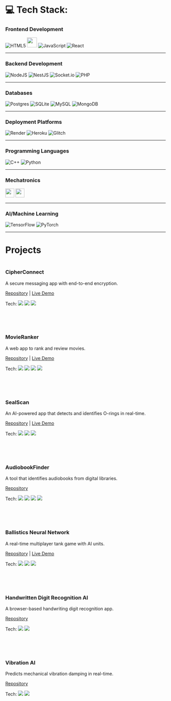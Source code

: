 # 💻 Tech Stack:
### Frontend Development
![HTML5](https://img.shields.io/badge/html5-%23E34F26.svg?style=for-the-badge&logo=html5&logoColor=white)
  <img src="https://cdn.glitch.global/9b6e30d1-a1c2-46a0-a831-d48ce809e60a/Bez%20nazwy%20(29).svg?v=1751064656699" height="31">
  ![JavaScript](https://img.shields.io/badge/javascript-%23323330.svg?style=for-the-badge&logo=javascript&logoColor=%23F7DF1E)
  ![React](https://img.shields.io/badge/react-%2320232a.svg?style=for-the-badge&logo=react&logoColor=%2361DAFB)
  
---

### Backend Development
![NodeJS](https://img.shields.io/badge/node.js-6DA55F?style=for-the-badge&logo=node.js&logoColor=white) ![NestJS](https://img.shields.io/badge/nestjs-%23E0234E.svg?style=for-the-badge&logo=nestjs&logoColor=white) ![Socket.io](https://img.shields.io/badge/Socket.io-black?style=for-the-badge&logo=socket.io&badgeColor=010101) ![PHP](https://img.shields.io/badge/php-%23777BB4.svg?style=for-the-badge&logo=php&logoColor=white)
 
---

### Databases
![Postgres](https://img.shields.io/badge/postgres-%23316192.svg?style=for-the-badge&logo=postgresql&logoColor=white) ![SQLite](https://img.shields.io/badge/sqlite-%2307405e.svg?style=for-the-badge&logo=sqlite&logoColor=white) ![MySQL](https://img.shields.io/badge/mysql-4479A1.svg?style=for-the-badge&logo=mysql&logoColor=white) ![MongoDB](https://img.shields.io/badge/MongoDB-%234ea94b.svg?style=for-the-badge&logo=mongodb&logoColor=white)

---

### Deployment Platforms
![Render](https://img.shields.io/badge/Render-%46E3B7.svg?style=for-the-badge&logo=render&logoColor=white) ![Heroku](https://img.shields.io/badge/heroku-%23430098.svg?style=for-the-badge&logo=heroku&logoColor=white) ![Glitch](https://img.shields.io/badge/glitch-%233333FF.svg?style=for-the-badge&logo=glitch&logoColor=white)

---

### Programming Languages
![C++](https://img.shields.io/badge/c++-%2300599C.svg?style=for-the-badge&logo=c%2B%2B&logoColor=white) ![Python](https://img.shields.io/badge/python-3670A0?style=for-the-badge&logo=python&logoColor=ffdd54)

---

### Mechatronics
<p align="left">
  <img src="https://cdn.glitch.global/9b6e30d1-a1c2-46a0-a831-d48ce809e60a/Bez%20nazwy%20(6).svg?v=1751056282125" height="28">
  <img src="https://cdn.glitch.global/9b6e30d1-a1c2-46a0-a831-d48ce809e60a/Bez%20nazwy%20(3)%20(1).svg?v=1751054088008" height="28">
</p>

---

### AI/Machine Learning
![TensorFlow](https://img.shields.io/badge/TensorFlow-%23FF6F00.svg?style=for-the-badge&logo=TensorFlow&logoColor=white) ![PyTorch](https://img.shields.io/badge/PyTorch-%23EE4C2C.svg?style=for-the-badge&logo=PyTorch&logoColor=white)

---

# Projects

<div style="display: flex; flex-direction: column; gap: 30px;">

  <div style="min-width: 150px; margin-bottom: 20px;">
    <h3>CipherConnect</h3>
    <p>A secure messaging app with end-to-end encryption.</p>
    <p>
      <a href="https://github.com/arturr0/CipherConnect-WebSocket" target="_blank">Repository</a> | 
      <a href="https://cipherconnect.onrender.com" target="_blank">Live Demo</a>
    </p>
    <p>Tech: 
      <img src="https://img.shields.io/badge/Node.js-339933?style=flat-square&logo=nodedotjs&logoColor=white">
      <img src="https://img.shields.io/badge/Socket.io-010101?style=flat-square&logo=socketdotio">
      <img src="https://img.shields.io/badge/SQLite-003B57?style=flat-square&logo=sqlite&logoColor=white">
    </p>
  </div>

  <div style="min-width: 150px; margin-bottom: 20px;">
    <h3>MovieRanker</h3>
    <p>A web app to rank and review movies.</p>
    <p>
      <a href="https://github.com/arturr0/MovieRanker" target="_blank">Repository</a> | 
      <a href="https://movieranker-gavh.onrender.com" target="_blank">Live Demo</a>
    </p>
    <p>Tech: 
      <img src="https://img.shields.io/badge/Nest.js-E0234E?style=flat-square&logo=nestjs&logoColor=white">
      <img src="https://img.shields.io/badge/React-61DAFB?style=flat-square&logo=react&logoColor=black">
      <img src="https://img.shields.io/badge/PostgreSQL-4169E1?style=flat-square&logo=postgresql&logoColor=white">
      <img src="https://img.shields.io/badge/TMDB-01D277?style=flat-square&logo=themoviedatabase&logoColor=white">
    </p>
  </div>

  <div style="min-width: 150px; margin-bottom: 20px;">
    <h3>SealScan</h3>
    <p>An AI-powered app that detects and identifies O-rings in real-time.</p>
    <p>
      <a href="https://github.com/arturr0/oring-recognition-vite" target="_blank">Repository</a> | 
      <a href="https://oring-recognition-vite.onrender.com" target="_blank">Live Demo</a>
    </p>
    <p>Tech: 
      <img src="https://img.shields.io/badge/React-61DAFB?style=flat-square&logo=react&logoColor=black">
      <img src="https://img.shields.io/badge/ONNX-005CED?style=flat-square&logo=onnx&logoColor=white">
      <img src="https://img.shields.io/badge/WebGPU-5A45FF?style=flat-square">
    </p>
  </div>

  <div style="min-width: 150px; margin-bottom: 20px;">
    <h3>AudiobookFinder</h3>
    <p>A tool that identifies audiobooks from digital libraries.</p>
    <p>
      <a href="https://github.com/arturr0/audiobook-finder" target="_blank">Repository</a>
    </p>
    <p>Tech: 
      <img src="https://img.shields.io/badge/Node.js-339933?style=flat-square&logo=nodedotjs&logoColor=white">
      <img src="https://img.shields.io/badge/Axios-5A29E4?style=flat-square&logo=axios&logoColor=white">
      <img src="https://img.shields.io/badge/Puppeteer-40B5A4?style=flat-square&logo=puppeteer&logoColor=white">
      <img src="https://img.shields.io/badge/Cheerio-FF9E0F?style=flat-square">
    </p>
  </div>

  <div style="min-width: 150px; margin-bottom: 20px;">
    <h3>Ballistics Neural Network</h3>
    <p>A real-time multiplayer tank game with AI units.</p>
    <p>
      <a href="https://github.com/arturr0/ai-tillery" target="_blank">Repository</a> | 
      <a href="https://ai-tanks.onrender.com" target="_blank">Live Demo</a>
    </p>
    <p>Tech: 
      <img src="https://img.shields.io/badge/Node.js-339933?style=flat-square&logo=nodedotjs&logoColor=white">
      <img src="https://img.shields.io/badge/Socket.io-010101?style=flat-square&logo=socketdotio">
      <img src="https://img.shields.io/badge/Matter.js-000000?style=flat-square">
    </p>
  </div>

  <div style="min-width: 150px; margin-bottom: 20px;">
    <h3>Handwritten Digit Recognition AI</h3>
    <p>A browser-based handwriting digit recognition app.</p>
    <p>
      <a href="https://github.com/arturr0/HWR" target="_blank">Repository</a>
    </p>
    <p>Tech: 
      <img src="https://img.shields.io/badge/Node.js-339933?style=flat-square&logo=nodedotjs&logoColor=white">
      <img src="https://img.shields.io/badge/MNIST-000000?style=flat-square">
    </p>
  </div>

  <div style="min-width: 150px;">
    <h3>Vibration AI</h3>
    <p>Predicts mechanical vibration damping in real-time.</p>
    <p>
      <a href="https://github.com/arturr0/vibration-ai" target="_blank">Repository</a>
    </p>
    <p>Tech: 
      <img src="https://img.shields.io/badge/C++-00599C?style=flat-square&logo=cplusplus&logoColor=white">
      <img src="https://img.shields.io/badge/Allegro-5-000000?style=flat-square">
    </p>
  </div>
</div>
